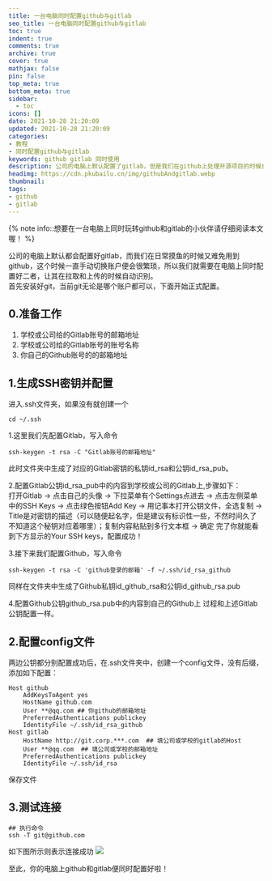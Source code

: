 ```yaml
---
title: 一台电脑同时配置github与gitlab
seo_title: 一台电脑同时配置github与gitlab
toc: true
indent: true
comments: true
archive: true
cover: true
mathjax: false
pin: false
top_meta: true
bottom_meta: true
sidebar:
  - toc
icons: []
date: 2021-10-28 21:20:09
updated: 2021-10-28 21:20:09
categories:
- 教程
- 同时配置github与gitlab
keywords: github gitlab 同时使用
description: 公司的电脑上默认配置了gitlab，但是我们在github上处理开源项目的时候也要用到github，这个时候就要在一台电脑上同时配置github和gitlab了。
headimg: https://cdn.pkubailu.cn/img/githubAndgitlab.webp
thumbnail:
tags:
- github
- gitlab
---
```


{% note info::想要在一台电脑上同时玩转github和gitlab的小伙伴请仔细阅读本文喔！ %}

公司的电脑上默认都会配置好gitlab，而我们在日常摸鱼的时候又难免用到github，这个时候一直手动切换账户便会很繁琐，所以我们就需要在电脑上同时配置好二者，让其在拉取和上传的时候自动识别。<br>
首先安装好git，当前git无论是哪个账户都可以，下面开始正式配置。<br>

## 0.准备工作
1. 学校或公司给的Gitlab账号的邮箱地址
2. 学校或公司给的Gitlab账号的账号名称
3. 你自己的Github账号的的邮箱地址

## 1.生成SSH密钥并配置
进入.ssh文件夹，如果没有就创建一个
```
cd ~/.ssh
```

1.这里我们先配置Gitlab，写入命令
```
ssh-keygen -t rsa -C "Gitlab账号的邮箱地址"
```
此时文件夹中生成了对应的Gitlab密钥的私钥id_rsa和公钥id_rsa_pub。

2.配置Gitlab公钥id_rsa_pub中的内容到学校或公司的Gitlab上,步骤如下：<br>
打开Gitlab -> 点击自己的头像 -> 下拉菜单有个Settings点进去 -> 点击左侧菜单中的SSH Keys -> 点击绿色按钮Add Key -> 用记事本打开公钥文件，全选复制 -> Title是对密钥的描述（可以随便起名字，但是建议有标识性一些，不然时间久了不知道这个秘钥对应着哪里）；复制内容粘贴到多行文本框 -> 确定
完了你就能看到下方显示的Your SSH keys，配置成功！

3.接下来我们配置Github，写入命令
```
ssh-keygen -t rsa -C 'github登录的邮箱' -f ~/.ssh/id_rsa_github
```
同样在文件夹中生成了Github私钥id_github_rsa和公钥id_github_rsa.pub

4.配置Github公钥github_rsa.pub中的内容到自己的Github上
过程和上述Gitlab公钥配置一样。

## 2.配置config文件
两边公钥都分别配置成功后，在.ssh文件夹中，创建一个config文件，没有后缀，添加如下配置：
```
Host github
    AddKeysToAgent yes
    HostName github.com
    User **@qq.com ## 你github的邮箱地址
    PreferredAuthentications publickey
    IdentityFile ~/.ssh/id_rsa_github
Host gitlab
    HostName http://git.corp.***.com  ## 填公司或学校的gitlab的Host
    User **@qq.com  ## 填公司或学校的邮箱地址
    PreferredAuthentications publickey
    IdentityFile ~/.ssh/id_rsa
```
保存文件

## 3.测试连接
```
## 执行命令
ssh -T git@github.com
```
如下图所示则表示连接成功
![](https://cdn.pkubailu.cn/img/github.png)

至此，你的电脑上github和gitlab便同时配置好啦！

